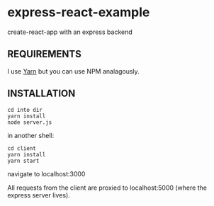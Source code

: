 # express-react-example
create-react-app with an express backend
## REQUIREMENTS
I use [Yarn](https://yarnpkg.com/en/) but you can use NPM analagously.
## INSTALLATION
```
cd into dir
yarn install
node server.js
```
in another shell:
```
cd client
yarn install
yarn start
```
navigate to localhost:3000

All requests from the client are proxied to localhost:5000 (where the express server lives).